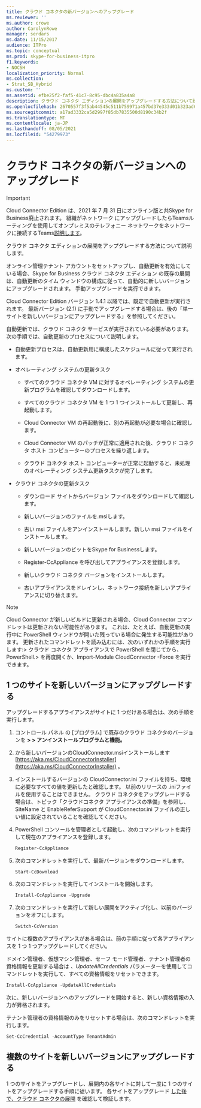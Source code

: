 ```yaml
---
title: クラウド コネクタの新バージョンへのアップグレード
ms.reviewer: ''
ms.author: crowe
author: CarolynRowe
manager: serdars
ms.date: 11/15/2017
audience: ITPro
ms.topic: conceptual
ms.prod: skype-for-business-itpro
f1.keywords:
- NOCSH
localization_priority: Normal
ms.collection:
- Strat_SB_Hybrid
ms.custom: ''
ms.assetid: efbe25f2-faf5-41c7-8c95-dbc4a835a4a8
description: クラウド コネクタ エディションの展開をアップグレードする方法について説明します。
ms.openlocfilehash: 2670557f3f5ab44545c511b759971a457bd37e333d01b323ad6cc35d82526858
ms.sourcegitcommit: a17ad3332ca5d2997f85db7835500d8190c34b2f
ms.translationtype: MT
ms.contentlocale: ja-JP
ms.lasthandoff: 08/05/2021
ms.locfileid: "54279973"
---
```

# <a name="upgrade-to-a-new-version-of-cloud-connector"></a>クラウド コネクタの新バージョンへのアップグレード

> [!Important]
> Cloud Connector Edition は、2021 年 7 月 31 日にオンライン版と共Skype for Business廃止されます。 組織がネットワーク にアップグレードしたらTeamsルーティングを使用してオンプレミスのテレフォニー ネットワークをネットワークに接続するTeams[説明します](/MicrosoftTeams/direct-routing-landing-page)。
 
クラウド コネクタ エディションの展開をアップグレードする方法について説明します。
  
オンライン管理テナント アカウントをセットアップし、自動更新を有効にしている場合、Skype for Business クラウド コネクタ エディション の既存の展開は、自動更新のタイム ウィンドウの構成に従って、自動的に新しいバージョンにアップグレードされます。 手動アップグレードを実行できます。 
  
Cloud Connector Edition バージョン 1.4.1 以降では、既定で自動更新が実行されます。 最新バージョン (2.1) に手動でアップグレードする場合は、[](upgrade-to-a-new-version-of-cloud-connector.md#BKMK_Upgrade)後の「単一サイトを新しいバージョンにアップグレードする」を参照してください。
  
自動更新では、クラウド コネクタ サービスが実行されている必要があります。 次の手順では、自動更新のプロセスについて説明します。
  
- 自動更新プロセスは、自動更新用に構成したスケジュールに従って実行されます。
    
- オペレーティング システムの更新タスク
    
  - すべてのクラウド コネクタ VM に対するオペレーティング システムの更新プログラムを確認してダウンロードします。 
    
  - すべてのクラウド コネクタ VM を 1 つ 1 つインストールして更新し、再起動します。
    
  - Cloud Connector VM の再起動後に、別の再起動が必要な場合に確認します。
    
  - Cloud Connector VM のパッチが正常に適用された後、クラウド コネクタ ホスト コンピューターのプロセスを繰り返します。
    
  - クラウド コネクタ ホスト コンピューターが正常に起動すると、未処理のオペレーティング システム更新タスクが完了します。
    
- クラウド コネクタの更新タスク
    
  - ダウンロード サイトからバージョン ファイルをダウンロードして確認します。
    
  - 新しいバージョンのファイルを.msiします。 
    
  - 古い msi ファイルをアンインストールします。新しい msi ファイルをインストールします。
    
  - 新しいバージョンのビットをSkype for Businessします。
    
  - Register-CcAppliance を呼び出してアプライアンスを登録します。
    
  - 新しいクラウド コネクタ バージョンをインストールします。
    
  - 古いアプライアンスをドレインし、ネットワーク接続を新しいアプライアンスに切り替えます。
    
> [!NOTE]
>  Cloud Connector が新しいビルドに更新される場合、Cloud Connector コマンドレットは更新されない可能性があります。 これは、たとえば、自動更新の実行中に PowerShell ウィンドウが開いた残っている場合に発生する可能性があります。 更新されたコマンドレットを読み込むには、次のいずれかの手順を実行します:> クラウド コネクタ アプライアンスで PowerShell を閉じてから、PowerShell.> を再度開くか、Import-Module CloudConnector -Force を実行できます。
  
## <a name="upgrade-a-single-site-to-a-new-version"></a>1 つのサイトを新しいバージョンにアップグレードする
<a name="BKMK_Upgrade"> </a>

アップグレードするアプライアンスがサイトに 1 つだけある場合は、次の手順を実行します。
  
1. コントロール パネル の [プログラム] で既存のクラウド コネクタのバージョンを **\> \> アンインストールプログラムと機能。**
    
2. から新しいバージョンのCloudConnector.msiインストールします [https://aka.ms/CloudConnectorInstaller](https://aka.ms/CloudConnectorInstaller) 。
    
3. インストールするバージョンの CloudConnector.ini ファイルを持ち、環境に必要なすべての値を更新したと確認します。 以前のリリースの .iniファイルを使用することはできません。 クラウド コネクタをアップグレードする場合は、トピック「クラウド[](prepare-your-cloud-connector-appliance.md)コネクタ アプライアンスの準備」を参照し、SiteName と EnableReferSupport が CloudConnector.ini ファイルの正しい値に設定されていることを確認してください。
    
4. PowerShell コンソールを管理者として起動し、次のコマンドレットを実行して現在のアプライアンスを登録します。
    
   ```powershell
   Register-CcAppliance
   ```

5. 次のコマンドレットを実行して、最新バージョンをダウンロードします。
    
   ```powershell
   Start-CcDownload
   ```

6. 次のコマンドレットを実行してインストールを開始します。 
    
   ```powershell
   Install-CcAppliance -Upgrade
   ```

7. 次のコマンドレットを実行して新しい展開をアクティブ化し、以前のバージョンをオフにします。
    
   ```powershell
   Switch-CcVersion
   ```

サイトに複数のアプライアンスがある場合は、前の手順に従って各アプライアンスを 1 つ 1 つアップグレードしてください。
  
ドメイン管理者、仮想マシン管理者、セーフ モード管理者、テナント管理者の資格情報を更新する場合は _、UpdateAllCredentials_ パラメーターを使用してコマンドレットを実行して、すべての資格情報をリセットできます。
  
```powershell
Install-CcAppliance -UpdateAllCredentials
```

次に、新しいバージョンへのアップグレードを開始すると、新しい資格情報の入力が昇格されます。 
  
テナント管理者の資格情報のみをリセットする場合は、次のコマンドレットを実行します。
  
```powershell
Set-CcCredential -AccountType TenantAdmin
```

## <a name="upgrade-multiple-sites-to-a-new-version"></a>複数のサイトを新しいバージョンにアップグレードする
<a name="BKMK_Upgrade"> </a>

1 つのサイトをアップグレードし、展開内の各サイトに対して一度に 1 つのサイトをアップグレードする手順に従います。 各サイトをアップグレード [した後で、クラウド コネクタの展開](validate-your-cloud-connector-deployment.md) を確認して検証します。
